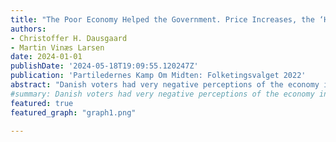 ```yaml
---
title: "The Poor Economy Helped the Government. Price Increases, the ‘Heating Check’ and Support for the Social Democrats"
authors:
- Christoffer H. Dausgaard
- Martin Vinæs Larsen
date: 2024-01-01
publishDate: '2024-05-18T19:09:55.120247Z'
publication: 'Partiledernes Kamp Om Midten: Folketingsvalget 2022'
abstract: "Danish voters had very negative perceptions of the economy in 2022, but this had a limited impact on government support. In fact, we find that those who were hit hardest by inflation were more likely to vote for the incumbent Social Democrats. This can partly be explained by the fact that support for left-wing parties increases as the population becomes poorer and demands more redistribution. But the government’s aid packages also appear to have made a difference. Voters who received the so-called ‘Heating check’, a targeted cash transfer, showed higher support for the government. Overall, our analysis suggests that the economic crisis was not a major disadvantage for the incumbent government and that, to some extent, it gave the government an opportunity to attract and retain economically vulnerable voters."
#summary: Danish voters had very negative perceptions of the economy in 2022, but this had a limited impact on government support. In fact, we find that those who were hit hardest by inflation were more likely to vote for the incumbent Social Democrats. This can partly be explained by the fact that support for left-wing parties increases as the population becomes poorer and demands more redistribution. But the government’s aid packages also appear to have made a difference. Voters who received the so-called ‘Heating check’, a targeted cash transfer, showed higher support for the government. Overall, our analysis suggests that the economic crisis was not a major disadvantage for the incumbent government and that, to some extent, it gave the government an opportunity to attract and retain economically vulnerable voters.
featured: true
featured_graph: "graph1.png"

---
```

